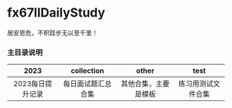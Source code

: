 # fx67llDailyStudy
居安思危，不积跬步无以至千里！  

### 主目录说明
|  2023				| collection			| other					| test					|
|  :----:			|  :----:				|  :----:				|  :----:				|
|  2023每日提升记录	|  每日面试题汇总合集	|  其他合集，主要是模板	|  练习用测试文件合集	|